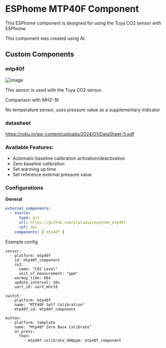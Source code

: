 # ESPhome MTP40F Component

This ESPhome component is designed for using the Tuya CO2 sensor with ESPhome.

This component was created using AI.

## Custom Components

### mtp40f

![image](https://github.com/user-attachments/assets/4f413618-9613-429e-9ac8-0ac42dc5b43b)

This sensor is used with the Tuya CO2 sensor.

Comparison with MHZ-19 

No temperature sensor, uses pressure value as a supplementary indicator

### datasheet

https://robu.in/wp-content/uploads/2024/01/DataSheet-5.pdf

### Available Features:

 - Automatic baseline calibration activation/deactivation
 - Zero baseline calibration
 - Set warming up time
 - Set reference external pressure value

### Configurations

**General**
```yaml
external_components:
  - source:
      type: git
      url: https://github.com/plplaaa2/esphome_mtp40f
      ref: dev
    components: [ mtp40f ]
```

Example config 

```
sensor:
  - platform: mtp40f
    id: mtp40f_component
    co2:
      name: "CO2 Level"      
      unit_of_measurement: "ppm"
    warmup_time: 60s
    update_interval: 10s
    uart_id: uart_mhz19

switch:
  - platform: mtp40f
    name: "MTP40F Self Calibration"
    mtp40f_id: mtp40f_component

button:
  - platform: template
    name: "Mtp40f Zero Base Calibrate"
    on_press: 
      then:
        - mtp40f.calibrate_400ppm: mtp40f_component
```
